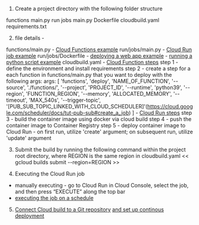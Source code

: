 1. Create a project directory with the following folder structure

functions
main.py
run
jobs
main.py
Dockerfile
cloudbuild.yaml
requirements.txt

2. file details -

functions/main.py - [Cloud Functions example](https://cloud.google.com/functions/docs/writing/write-event-driven-functions)
run/jobs/main.py - [Cloud Run job example](https://cloud.google.com/run/docs/quickstarts/jobs/build-create-python#:~:text=jobs%0Acd%20jobs-,Create,-a%20main.py)
run/jobs/Dockerfile - [deploying a web app example](https://github.com/GoogleCloudPlatform/python-docs-samples/blob/main/run/helloworld/Dockerfile) - [running a python script example](https://www.geeksforgeeks.org/how-to-run-a-python-script-using-docker/)
cloudbuild.yaml - [Cloud Function steps](https://cloud.google.com/build/docs/deploying-builds/deploy-functions?hl=en_US#yaml)
step 1 - define the environment and install requirements
step 2 - create a step for a each function in functions/main.py that you want to deploy with the following args:
args: [
'functions', 'deploy', 'NAME_OF_FUNCTION',
'--source', './functions/',
'--project', 'PROJECT_ID',
'--runtime', 'python39',
'--region', 'FUNCTION_REGION',
'--memory', 'ALLOCATED_MEMORY',
'--timeout', 'MAX_540s',
'--trigger-topic', '[PUB_SUB_TOPIC_LINKED_WITH_CLOUD_SCHEDULER]'(https://cloud.google.com/scheduler/docs/tut-pub-sub#create_a_job)
] - [Cloud Run steps](https://cloud.google.com/build/docs/deploying-builds/deploy-cloud-run?hl=en_US)
step 3 - build the container image using docker via cloud build
step 4 - push the container image to Container Registry
step 5 - deploy container image to Cloud Run - on first run, utilize 'create' argument; on subsequent run, utilize 'update' argument

3. Submit the build by running the following command within the project root directory, where REGION is the same region in cloudbuild.yaml
   << gcloud builds submit --region=REGION >>

4. Executing the Cloud Run job

- manually executing - go to Cloud Run in Cloud Console, select the job, and then press “EXECUTE” along the top bar
- [executing the job on a schedule](https://cloud.google.com/run/docs/execute/jobs-on-schedule#console)

5. [Connect Cloud build to a Git repository](https://cloud.google.com/build/docs/automating-builds/github/connect-repo-github) [and set up continous deployment](https://cloud.google.com/run/docs/continuous-deployment-with-cloud-build)
